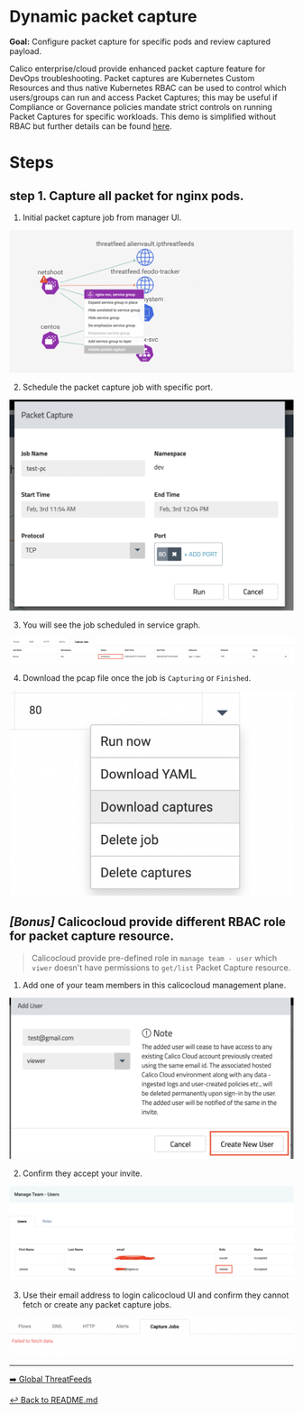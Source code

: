 # Dynamic packet capture

**Goal:** Configure packet capture for specific pods and review captured payload. 

Calico enterprise/cloud provide enhanced packet capture feature for DevOps troubleshooting. Packet captures are Kubernetes Custom Resources and thus native Kubernetes RBAC can be used to control which users/groups can run and access Packet Captures; this may be useful if Compliance or Governance policies mandate strict controls on running Packet Captures for specific workloads. This demo is simplified without RBAC but further details can be found [here](https://docs.tigera.io/v3.10/visibility/packetcapture).


# Steps

## step 1. Capture all packet for nginx pods.

 1. Initial packet capture job from manager UI. 

  ![packet capture](../img/packet-capture-ui.png)


 2. Schedule the packet capture job with specific port.

  ![test packet capture](../img/test-packet-capture.png)


 3. You will see the job scheduled in service graph.


  ![schedule packet capture](../img/schedule-packet-capture.png)


 4. Download the pcap file once the job is `Capturing` or `Finished`. 
   
  ![download packet capture](../img/download-packet-capture.png)
   

 


## *[Bonus]* Calicocloud provide different RBAC role for packet capture resource. 

 > Calicocloud provide pre-defined role in `manage team - user` which `viwer` doesn't have permissions to `get/list` Packet Capture resource. 

 1. Add one of your team members in this calicocloud management plane. 

  ![create new user](../img/create-user.png)


 2. Confirm they accept your invite. 
  
  ![manage team user](../img/manage-team.png)

 3. Use their email address to login calicocloud UI and confirm they cannot fetch or create any packet capture jobs.
  
  ![fail to fetch](../img/fail-pc-file.png)


---

[:arrow_right: Global ThreatFeeds](./global-threadfeed.md)

[:leftwards_arrow_with_hook: Back to README.md](../README.md)